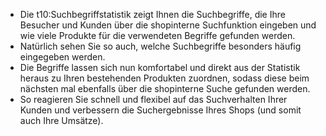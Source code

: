 * Die t10:Suchbegriffstatistik zeigt Ihnen die Suchbegriffe, die Ihre Besucher und Kunden über die shopinterne Suchfunktion eingeben und wie viele Produkte für die verwendeten Begriffe gefunden werden. 
* Natürlich sehen Sie so auch, welche Suchbegriffe besonders häufig eingegeben werden. 
* Die Begriffe lassen sich nun komfortabel und direkt aus der Statistik heraus zu Ihren bestehenden Produkten zuordnen, sodass diese beim nächsten mal ebenfalls über die shopinterne Suche gefunden werden. 
* So reagieren Sie schnell und flexibel auf das Suchverhalten Ihrer Kunden und verbessern die Suchergebnisse Ihres Shops (und somit auch Ihre Umsätze).